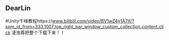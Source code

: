 ## DearLin
#Unity千峰教程https://www.bilibili.com/video/BV1wZ4y1A7if/?spm_id_from=333.1007.top_right_bar_window_custom_collection.content.click
凌浩尊把整个下载下来！！
